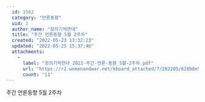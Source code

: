 ```yaml
---
  id: 1562
  category: "언론동향"
  uid: 2
  author_name: "정의기억연대"
  title: "주간 언론동향 5월 2주차"
  created: "2022-05-23 13:32:23"
  updated: "2022-05-25 15:37:46"
  attachments: 
    - 
      label: "정의기억연대_2022-주간-언론-동향_5월-2주차.pdf"
      url: "https://r2.womenandwar.net/kboard_attached/7/202205/628b0e57e17ba9943428.pdf"
      count: "11"
---
```

주간 언론동향 5월 2주차